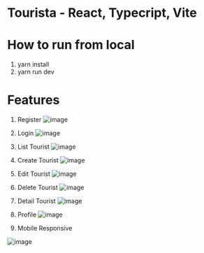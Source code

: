 # Tourista - React, Typecript, Vite

# How to run from local
1. yarn install
2. yarn run dev

# Features
1. Register
![image](https://github.com/SilverBullet29/FE-TouristApp/assets/48860097/2e7d0e99-f9da-4d5a-8db8-bbe2e52610e2)

2. Login
![image](https://github.com/SilverBullet29/FE-TouristApp/assets/48860097/b49f0e77-70a7-4e15-9f7f-f5e5a20d3cd9)

3. List Tourist
![image](https://github.com/SilverBullet29/FE-TouristApp/assets/48860097/58d81f67-e625-4a92-a27f-e3155f7ec125)

4. Create Tourist
![image](https://github.com/SilverBullet29/FE-TouristApp/assets/48860097/d02e1cbd-a4df-4a23-af5b-32598dfdf02a)

5. Edit Tourist
![image](https://github.com/SilverBullet29/FE-TouristApp/assets/48860097/ad217ca9-9c17-4ce4-af1b-56c254e2b2b4)

6. Delete Tourist
![image](https://github.com/SilverBullet29/FE-TouristApp/assets/48860097/fbce89eb-6122-4503-a89f-934cb3c19825)

7. Detail Tourist
![image](https://github.com/SilverBullet29/FE-TouristApp/assets/48860097/615bb733-c0a9-4dac-9255-73982c8fd32e)

8. Profile
![image](https://github.com/SilverBullet29/FE-TouristApp/assets/48860097/7dce14d9-96cc-4d87-9c1a-9bd351ca15cd)

9. Mobile Responsive

![image](https://github.com/SilverBullet29/FE-TouristApp/assets/48860097/fa30d9e6-f9f8-4979-a341-e05b6d566870)
